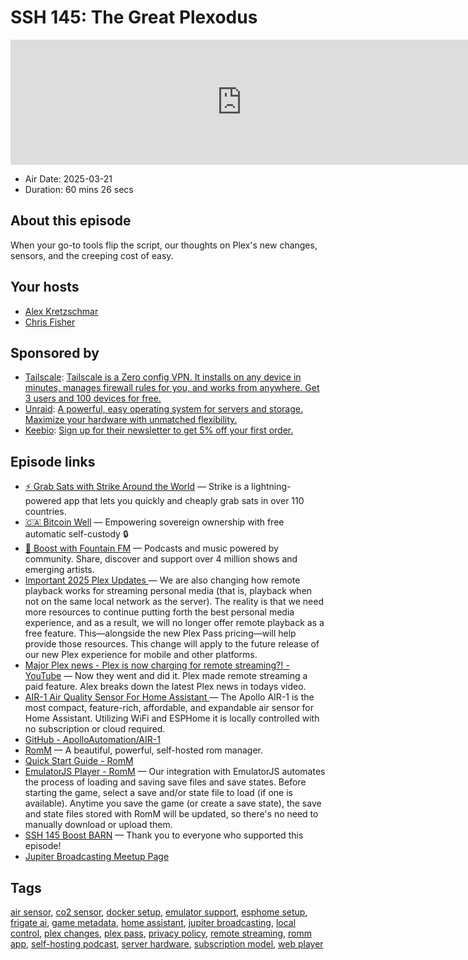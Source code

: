 # SSH 145: The Great Plexodus

<iframe src="https://player.fireside.fm/v2/dUlrHQih+dpIA9jud?theme=dark" width="740" height="200" frameborder="0" scrolling="no"></iframe>

* Air Date: 2025-03-21
* Duration: 60 mins 26 secs

## About this episode

When your go-to tools flip the script, our thoughts on Plex's new changes, sensors, and the creeping cost of easy.

## Your hosts
* [Alex Kretzschmar](https://selfhosted.show/hosts/alexktz)
* [Chris Fisher](https://selfhosted.show/hosts/chrislas)

## Sponsored by

  * [Tailscale](http://tailscale.com/selfhosted): [Tailscale is a Zero config VPN. It installs on any device in minutes, manages firewall rules for you, and works from anywhere. Get 3 users and 100 devices for free. ](http://tailscale.com/selfhosted)
  * [Unraid](https://unraid.net/selfhosted): [A powerful, easy operating system for servers and storage. Maximize your hardware with unmatched flexibility.](https://unraid.net/selfhosted)
  * [Keebio](https://keeb.io/selfhosted): [Sign up for their newsletter to get 5% off your first order.](https://keeb.io/selfhosted)



## Episode links

  * [⚡ Grab Sats with Strike Around the World](https://strike.me/download/ "⚡ Grab Sats with Strike Around the World") — Strike is a lightning-powered app that lets you quickly and cheaply grab sats in over 110 countries.
  * [🇨🇦 Bitcoin Well](https://bitcoinwell.com/referral/jupiter "🇨🇦  Bitcoin Well") — Empowering sovereign ownership with free automatic self-custody 🔒
  * [🎉 Boost with Fountain FM](https://fountain.fm/features "🎉 Boost with Fountain FM") — Podcasts and music powered by community. Share, discover and support over 4 million shows and emerging artists.
  * [Important 2025 Plex Updates ](https://www.plex.tv/blog/important-2025-plex-updates/ "Important 2025 Plex Updates ") — We are also changing how remote playback works for streaming personal media (that is, playback when not on the same local network as the server). The reality is that we need more resources to continue putting forth the best personal media experience, and as a result, we will no longer offer remote playback as a free feature. This—alongside the new Plex Pass pricing—will help provide those resources. This change will apply to the future release of our new Plex experience for mobile and other platforms.
  * [Major Plex news - Plex is now charging for remote streaming?! - YouTube](https://www.youtube.com/watch?v=pt-dSeCUQI0 "Major Plex news - Plex is now charging for remote streaming?! - YouTube") — Now they went and did it. Plex made remote streaming a paid feature. Alex breaks down the latest Plex news in todays video. 
  * [AIR-1 Air Quality Sensor For Home Assistant ](https://apolloautomation.com/products/air-1 "AIR-1 Air Quality Sensor For Home Assistant ") — The Apollo AIR-1 is the most compact, feature-rich, affordable, and expandable air sensor for Home Assistant. Utilizing WiFi and ESPHome it is locally controlled with no subscription or cloud required. 
  * [GitHub - ApolloAutomation/AIR-1](https://github.com/ApolloAutomation/AIR-1 "GitHub - ApolloAutomation/AIR-1")
  * [RomM](https://github.com/rommapp/romm?tab=readme-ov-file "RomM") — A beautiful, powerful, self-hosted rom manager. 
  * [Quick Start Guide - RomM](https://docs.romm.app/latest/Getting-Started/Quick-Start-Guide/#prepare "Quick Start Guide - RomM")
  * [EmulatorJS Player - RomM](https://docs.romm.app/latest/Platforms-and-Players/EmulatorJS-Player/#loading-saves-and-states "EmulatorJS Player - RomM") — Our integration with EmulatorJS automates the process of loading and saving save files and save states. Before starting the game, select a save and/or state file to load (if one is available). Anytime you save the game (or create a save state), the save and state files stored with RomM will be updated, so there's no need to manually download or upload them.
  * [SSH 145 Boost BARN](https://paste.docs.lol/code/HintIncertitude "SSH 145 Boost BARN") — Thank you to everyone who supported this episode!
  * [Jupiter Broadcasting Meetup Page](https://www.meetup.com/jupiterbroadcasting/ "Jupiter Broadcasting Meetup Page")



## Tags

[air sensor](https://selfhosted.show/tags/air%20sensor), [co2 sensor](https://selfhosted.show/tags/co2%20sensor), [docker setup](https://selfhosted.show/tags/docker%20setup), [emulator support](https://selfhosted.show/tags/emulator%20support), [esphome setup](https://selfhosted.show/tags/esphome%20setup), [frigate ai](https://selfhosted.show/tags/frigate%20ai), [game metadata](https://selfhosted.show/tags/game%20metadata), [home assistant](https://selfhosted.show/tags/home%20assistant), [jupiter broadcasting](https://selfhosted.show/tags/jupiter%20broadcasting), [local control](https://selfhosted.show/tags/local%20control), [plex changes](https://selfhosted.show/tags/plex%20changes), [plex pass](https://selfhosted.show/tags/plex%20pass), [privacy policy](https://selfhosted.show/tags/privacy%20policy), [remote streaming](https://selfhosted.show/tags/remote%20streaming), [romm app](https://selfhosted.show/tags/romm%20app), [self-hosting podcast](https://selfhosted.show/tags/self-hosting%20podcast), [server hardware](https://selfhosted.show/tags/server%20hardware), [subscription model](https://selfhosted.show/tags/subscription%20model), [web player](https://selfhosted.show/tags/web%20player)